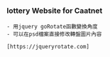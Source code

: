 ### lottery Website for Caatnet

```隨機轉盤抽獎
- 用jquery goRotate函數變換角度
- 可以在psd檔案直接修改轉盤圖片內容

[https://jqueryrotate.com]
```
